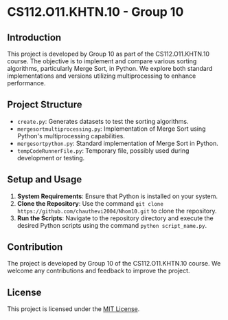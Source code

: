 # CS112.O11.KHTN.10 - Group 10

## Introduction

This project is developed by Group 10 as part of the CS112.O11.KHTN.10 course. The objective is to implement and compare various sorting algorithms, particularly Merge Sort, in Python. We explore both standard implementations and versions utilizing multiprocessing to enhance performance.

## Project Structure

- `create.py`: Generates datasets to test the sorting algorithms.
- `mergesortmultiprocessing.py`: Implementation of Merge Sort using Python's multiprocessing capabilities.
- `mergesortpython.py`: Standard implementation of Merge Sort in Python.
- `tempCodeRunnerFile.py`: Temporary file, possibly used during development or testing.

## Setup and Usage

1. **System Requirements**: Ensure that Python is installed on your system.
2. **Clone the Repository**: Use the command `git clone https://github.com/chauthevi2004/Nhom10.git` to clone the repository.
3. **Run the Scripts**: Navigate to the repository directory and execute the desired Python scripts using the command `python script_name.py`.

## Contribution

The project is developed by Group 10 of the CS112.O11.KHTN.10 course. We welcome any contributions and feedback to improve the project.

## License

This project is licensed under the [MIT License](LICENSE).
